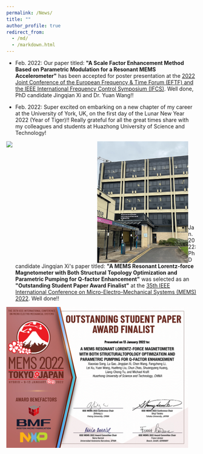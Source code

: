 ```yaml
---
permalink: /News/
title: ""
author_profile: true
redirect_from:
  - /md/
  - /markdown.html
---
```


* Feb. 2022: Our paper titled: <b>"A Scale Factor Enhancement Method Based on Parametric Modulation for a Resonant MEMS Accelerometer"</b> has been accepted for poster presentation at the [2022 Joint Conference of the European Frequency & Time Forum (EFTF) and the IEEE International Frequency Control Symposium (IFCS)](https://eftf-ifcs2022.sciencesconf.org). Well done, PhD candidate Jingqian Xi and Dr. Yuan Wang!!

* Feb. 2022: Super excited on embarking on a new chapter of my career at the University of York, UK, on the first day of the Lunar New Year 2022 (Year of Tiger)!! Really grateful for all the great times share with my colleagues and students at Huazhong University of Science and Technology!

<img align="left" src="/images/YorkMinster2022.jpg" width="240">
<img align="left" src="/images/DepartmentOfElectronics.jpg" width="240">

<br>
<br>
<br>
<br>
<br>
<br>
<br>
<br>
<br>
<br>
<br>
<br>



* Jan. 2022: PhD candidate Jingqian Xi's paper titled: <b>"A MEMS Resonant Lorentz-force Magnetometer with Both Structural Topology Optimization and Parametric Pumping for Q-factor Enhancement"</b> was selected as an <b>"Outstanding Student Paper Award Finalist"</b> at the [35th IEEE International Conference on Micro-Electro-Mechanical Systems (MEMS) 2022](https://ieeemems2022.org). Well done!!

<img align="left" src="/images/MEMS2022Outstanding.JPG" width="480">

<br>
